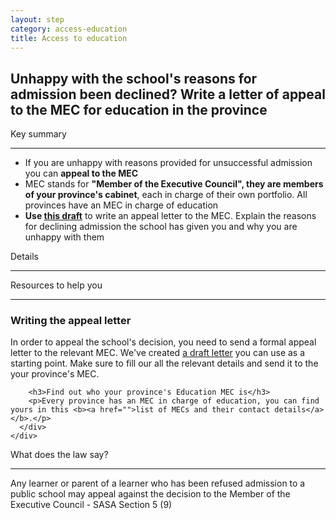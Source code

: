```yaml
---
layout: step
category: access-education
title: Access to education
---
```

<h2 class="step-title">
  <i class="fa fa-fw fa-question-circle" aria-hidden="true"></i>  Unhappy with the school's reasons for admission been declined? Write a letter of appeal to the MEC for education in the province
</h2>

<div class="row flex">
  <div class="col-md-6">
    <div class="summary">
      <div class="header"><i class="fa fa-fw fa-exclamation-circle" aria-hidden="true"></i> Key summary</div>
      <hr>
      <ul class="fa-ul">
        <li><i class="fa-li fa fa-gavel"></i>If you are unhappy with reasons provided for unsuccessful admission you can <b>appeal to the MEC</b></li>
        <li><i class="fa-li fa fa-university"></i>MEC stands for <b>"Member of the Executive Council", they are members of your province's cabinet</b>, each in charge of their own portfolio. All provinces have an MEC in charge of education</li>
        <li><i class="fa-li fa fa-file-text"></i><b>Use <a href="/docs/mec-draft-letter.pdf">this draft</a></b> to write an appeal letter to the MEC. Explain the reasons for declining admission the school has given you and why you are unhappy with them</li>
      </ul>
    </div>
  </div>
  <div class="col-md-6">
    <div class="intro">
      <div class="header"><i class="fa fa-fw fa-info-circle" aria-hidden="true"></i> Details</div>
      <hr>
    </div>
  </div>
</div>

<div class="row">
  <div class="col-md-6">
    <div class="resources">
      <div class="header">
        <i class="fa fa-fw fa-wrench" aria-hidden="true"></i> Resources to help you
      </div>
      <hr>
      <div class="body">
        <h3>Writing the appeal letter</h3>
        <p>In order to appeal the school's decision, you need to send a formal appeal letter to the relevant MEC. We've created <a href="/docs/mec-draft-letter.pdf">a draft letter</a> you can use as a starting point. Make sure to fill our all the relevant details and send it to the your province's MEC.</p>

        <h3>Find out who your province's Education MEC is</h3>
        <p>Every province has an MEC in charge of education, you can find yours in this <b><a href="">list of MECs and their contact details</a></b>.</p>
      </div>
    </div>
  </div>
  <div class="col-md-6">
    <div class="legal-info">
      <div class="header">
        <i class="fa fa-fw fa-gavel" aria-hidden="true"></i> What does the law say?
      </div>
      <hr>
      <div class="body">
        <p>Any learner or parent of a learner who has been refused admission to a public school may appeal against the decision to the Member of the Executive Council - SASA Section 5 (9)</p>
      </div>
    </div>
  </div>
</div>
